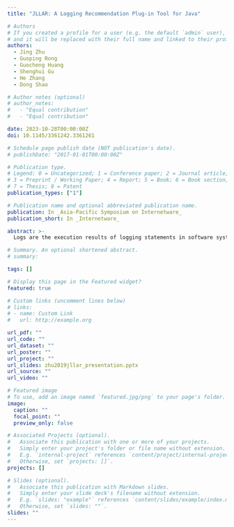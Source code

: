 ```yaml
---
title: "JLLAR: A Logging Recommendation Plug-in Tool for Java"

# Authors
# If you created a profile for a user (e.g. the default `admin` user), write the username (folder name) here
# and it will be replaced with their full name and linked to their profile.
authors:
  - Jing Zhu
  - Guoping Rong
  - Guocheng Huang
  - Shenghui Gu
  - He Zhang
  - Dong Shao

# Author notes (optional)
# author_notes:
#   - "Equal contribution"
#   - "Equal contribution"

date: 2023-10-28T00:00:00Z
doi: 10.1145/3361242.3361261

# Schedule page publish date (NOT publication's date).
# publishDate: "2017-01-01T00:00:00Z"

# Publication type.
# Legend: 0 = Uncategorized; 1 = Conference paper; 2 = Journal article;
# 3 = Preprint / Working Paper; 4 = Report; 5 = Book; 6 = Book section;
# 7 = Thesis; 8 = Patent
publication_types: ["1"]

# Publication name and optional abbreviated publication name.
publication: In _Asia-Pacific Symposium on Internetware_
publication_short: In _Internetware_

abstract: >-
  Logs are the execution results of logging statements in software systems after being triggered by various events, which is able to capture the dynamic behavior of software systems during runtime and provide important information for software analysis, e.g., issue tracking, performance monitoring, etc. Obviously, to meet this purpose, the quality of the logs is critical, which requires appropriately placement of logging statements. Existing research on this topic reveals that _where to log?_ and _what to log?_ are two most concerns when conducting logging practice in software development, which mainly relies on developers' personal skills, expertise and preference, rendering several problems impacting the quality of the logs inevitably. One of the reasons leading to this phenomenon might be that several recognized best practices (strategies as well) are easily neglected by software developers. Especially in those software projects with relatively large number of participants. To address this issue, we designed and implemented a plug-in tool (i.e., _JLLAR_) based on the Intellij IDEA, which applied machine learning technology to identify and create a set of rules reflecting commonly recognized logging practices. Based on this rule set, _JLLAR_ can be used to scan existing source code to identify issues regarding the placement of logging statements. Moreover, _JLLAR_ also provides automatic code completion and semi code completion (i.e., to provide recommendations) regarding logging practice to support software developers during coding.

# Summary. An optional shortened abstract.
# summary:

tags: []

# Display this page in the Featured widget?
featured: true

# Custom links (uncomment lines below)
# links:
# - name: Custom Link
#   url: http://example.org

url_pdf: ""
url_code: ""
url_dataset: ""
url_poster: ""
url_project: ""
url_slides: zhu2019jllar_presentation.pptx
url_source: ""
url_video: ""

# Featured image
# To use, add an image named `featured.jpg/png` to your page's folder.
image:
  caption: ""
  focal_point: ""
  preview_only: false

# Associated Projects (optional).
#   Associate this publication with one or more of your projects.
#   Simply enter your project's folder or file name without extension.
#   E.g. `internal-project` references `content/project/internal-project/index.md`.
#   Otherwise, set `projects: []`.
projects: []

# Slides (optional).
#   Associate this publication with Markdown slides.
#   Simply enter your slide deck's filename without extension.
#   E.g. `slides: "example"` references `content/slides/example/index.md`.
#   Otherwise, set `slides: ""`.
slides: ""
---
```

